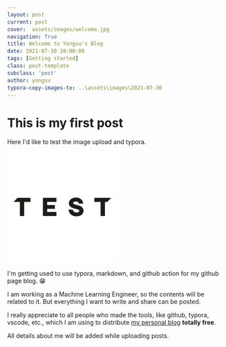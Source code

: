 ```yaml
---
layout: post
current: post
cover:  assets/images/welcome.jpg
navigation: True
title: Welcome to Yongsu's Blog
date: 2021-07-30 10:00:00
tags: [Getting started]
class: post-template
subclass: 'post'
author: yongsu
typora-copy-images-to: ..\assets\images\2021-07-30
---
```


# This is my first post

Here I'd like to test the image  upload and typora.

<img src="../assets/images/2021-07-30/test-image.png" alt="test-image" style="zoom: 25%;" />

I'm getting used to use typora, markdown, and github action for my github page blog. 😁

I am working as a Machine Learning Engineer, so the contents will be related to it. But everything I want to write and share can be posted.

I really appreciate to all people who made the tools, like github, typora, vscode, etc., which I am using to distribute [my personal blog](https://yongsubaek.github.io/) **totally free**. 

All details about me will be added while uploading posts.